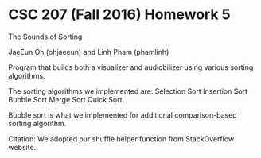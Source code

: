 # CSC 207 (Fall 2016) Homework 5

The Sounds of Sorting 

JaeEun Oh (ohjaeeun) and Linh Pham (phamlinh)

Program that builds both a visualizer and audiobilizer using various sorting algorithms. 

The sorting algorithms we implemented are: 
    Selection Sort
    Insertion Sort
    Bubble Sort
    Merge Sort
    Quick Sort. 
    
Bubble sort is what we implemented for additional comparison-based sorting algorithm. 


Citation: 
We adopted our shuffle helper function from StackOverflow website. 
